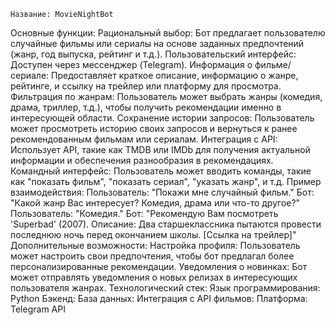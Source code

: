     Название: MovieNightBot
  Основные функции:
Рациональный выбор: Бот предлагает пользователю случайные фильмы или сериалы на основе заданных предпочтений (жанр, год выпуска, рейтинг и т.д.).
Пользовательский интерфейс: Доступен через мессенджер (Telegram).
Информация о фильме/сериале: Предоставляет краткое описание, информацию о жанре, рейтинге, и ссылку на трейлер или платформу для просмотра.
Фильтрация по жанрам: Пользователь может выбрать жанры (комедия, драма, триллер, т.д.), чтобы получить рекомендации именно в интересующей области.
Сохранение истории запросов: Пользователь может просмотреть историю своих запросов и вернуться к ранее рекомендованным фильмам или сериалам.
Интеграция с API: Использует API, такие как TMDB или IMDb для получения актуальной информации и обеспечения разнообразия в рекомендациях.
Командный интерфейс: Пользователь может вводить команды, такие как "показать фильм", "показать сериал", "указать жанр", и т.д.
  Пример взаимодействия:
Пользователь: "Покажи мне случайный фильм."
Бот: "Какой жанр Вас интересует? Комедия, драма или что-то другое?"
Пользователь: "Комедия."
Бот: "Рекомендую Вам посмотреть 'Superbad' (2007). Описание: Два старшеклассника пытаются провести последнюю ночь перед окончанием школы. [Ссылка на трейлер]"
Дополнительные возможности:
Настройка профиля: Пользователь может настроить свои предпочтения, чтобы бот предлагал более персонализированные рекомендации.
Уведомления о новинках: Бот может отправлять уведомления о новых релизах в интересующих пользователя жанрах.
  Технологический стек:
Язык программирования: Python
Бэкенд: 
База данных: 
Интеграция с API фильмов: 
Платформа: Telegram API
